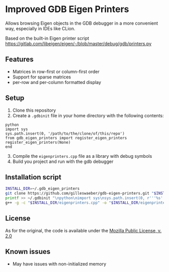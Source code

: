 Improved GDB Eigen Printers
===========================
Allows browsing Eigen objects in the GDB debugger in a more convenient way, especially in IDEs like CLion.

Based on the built-in Eigen printer script https://gitlab.com/libeigen/eigen/-/blob/master/debug/gdb/printers.py

## Features
- Matrices in row-first or column-first order
- Support for sparse matrices
- per-row and per-column formatted display

## Setup
1. Clone this repository
2. Create a `.gdbinit` file in your home directory with the following contents:
```.gdbinit
python
import sys
sys.path.insert(0, '/path/to/the/clone/of/this/repo')
from gdb_eigen_printers import register_eigen_printers
register_eigen_printers(None)
end
```
3. Compile the `eigenprinters.cpp` file as a library with debug symbols
4. Build you project and run with the gdb debugger

## Installation script
```sh
INSTALL_DIR=~/.gdb_eigen_printers
git clone https://github.com/gilleswaeber/gdb-eigen-printers.git "$INSTALL_DIR"
printf >> ~/.gdbinit "\npython\nimport sys\nsys.path.insert(0, r'''%s''')\nfrom gdb_eigen_printers import register_eigen_printers\nregister_eigen_printers(None)\nend\n" "$INSTALL_DIR"
g++ -g -c "$INSTALL_DIR/eigenprinters.cpp" -o "$INSTALL_DIR/eigenprinters.o"  # or python3 "$INSTALL_DIR/compile.py"
```

## License
As for the original, the code is available under the [Mozilla Public License, v. 2.0](http://mozilla.org/MPL/2.0/)

## Known issues
- May have issues with non-initialized memory
